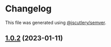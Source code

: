 # Changelog

This file was generated using [@jscutlery/semver](https://github.com/jscutlery/semver).

## [1.0.2](https://github.com/rudderlabs/rudder-sdk-react-native/compare/rudder-integration-singular-react-native-1.0.1...rudder-integration-singular-react-native-1.0.2) (2023-01-11)
